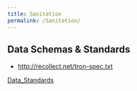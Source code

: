 ```yaml
---
title: Sanitation
permalink: /Sanitation/
---
```


Data Schemas & Standards
------------------------

-   <http://recollect.net/tron-spec.txt>

[Data_Standards](/Category:Data_Standards "wikilink")

